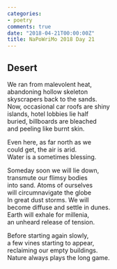 ```yaml
---
categories:
- poetry
comments: true
date: "2018-04-21T00:00:00Z"
title: NaPoWriMo 2018 Day 21
---
```

  
## Desert  

We ran from malevolent heat,  
abandoning hollow skeleton  
skyscrapers back to the sands.  
Now, occasional car roofs are shiny  
islands, hotel lobbies lie half  
buried, billboards are bleached  
and peeling like burnt skin.  

Even here, as far north as we  
could get, the air is arid.  
Water is a sometimes blessing.  

Someday soon we will lie down,  
transmute our flimsy bodies  
into sand. Atoms of ourselves  
will circumnavigate the globe  
In great dust storms. We will  
become diffuse and settle in dunes.  
Earth will exhale for millenia,  
an unheard release of tension.  

Before starting again slowly,  
a few vines starting to appear,  
reclaiming our empty buildings.  
Nature always plays the long game.  
